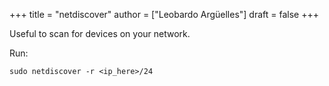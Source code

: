 +++
title = "netdiscover"
author = ["Leobardo Argüelles"]
draft = false
+++

Useful to scan for devices on your network.

Run:

```shell
sudo netdiscover -r <ip_here>/24
```
